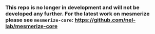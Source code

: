### This repo is no longer in development and will not be developed any further. For the latest work on mesmerize please see `mesmerize-core`: https://github.com/nel-lab/mesmerize-core 
